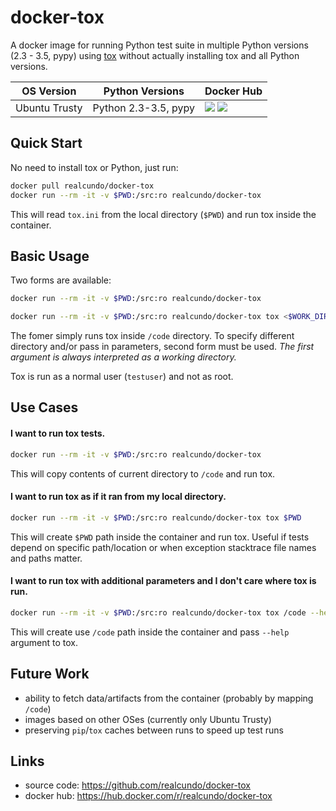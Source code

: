 # docker-tox
A docker image for running Python test suite in multiple Python versions (2.3 - 3.5, pypy) using [tox](http://tox.readthedocs.io/) without actually installing tox and all Python versions.

| OS Version | Python Versions | Docker Hub |
|------------|-----------------|------------|
| Ubuntu Trusty |Python 2.3-3.5, pypy | [![](https://images.microbadger.com/badges/version/realcundo/docker-tox.svg)](https://hub.docker.com/r/realcundo/docker-tox) [![](https://images.microbadger.com/badges/image/realcundo/docker-tox.svg)](https://hub.docker.com/r/realcundo/docker-tox) |

## Quick Start
No need to install tox or Python, just run:
```bash
docker pull realcundo/docker-tox
docker run --rm -it -v $PWD:/src:ro realcundo/docker-tox
```
This will read `tox.ini` from the local directory (`$PWD`) and run tox inside the container.

## Basic Usage
Two forms are available:
```bash
docker run --rm -it -v $PWD:/src:ro realcundo/docker-tox
```
```bash
docker run --rm -it -v $PWD:/src:ro realcundo/docker-tox tox <$WORK_DIR> [<tox-arg1>] [<tox-arg2>] [...]
```
The fomer simply runs tox inside `/code` directory.
To specify different directory and/or pass in parameters, second form must be used. *The first argument is always interpreted as a working directory.*

Tox is run as a normal user (`testuser`) and not as root.

## Use Cases
#### I want to run tox tests.
```bash
docker run --rm -it -v $PWD:/src:ro realcundo/docker-tox
```
This will copy contents of current directory to `/code` and run tox.
#### I want to run tox as if it ran from my local directory.
```bash
docker run --rm -it -v $PWD:/src:ro realcundo/docker-tox tox $PWD
```
This will create `$PWD` path inside the container and run tox. Useful if tests depend on specific path/location or when exception stacktrace file names and paths matter.
#### I want to run tox with additional parameters and I don't care where tox is run.
```bash
docker run --rm -it -v $PWD:/src:ro realcundo/docker-tox tox /code --help
```
This will create use `/code` path inside the container and pass `--help` argument to tox.

## Future Work
- ability to fetch data/artifacts from the container (probably by mapping `/code`)
- images based on other OSes (currently only Ubuntu Trusty)
- preserving `pip`/`tox` caches between runs to speed up test runs

## Links
- source code: https://github.com/realcundo/docker-tox
- docker hub: https://hub.docker.com/r/realcundo/docker-tox
